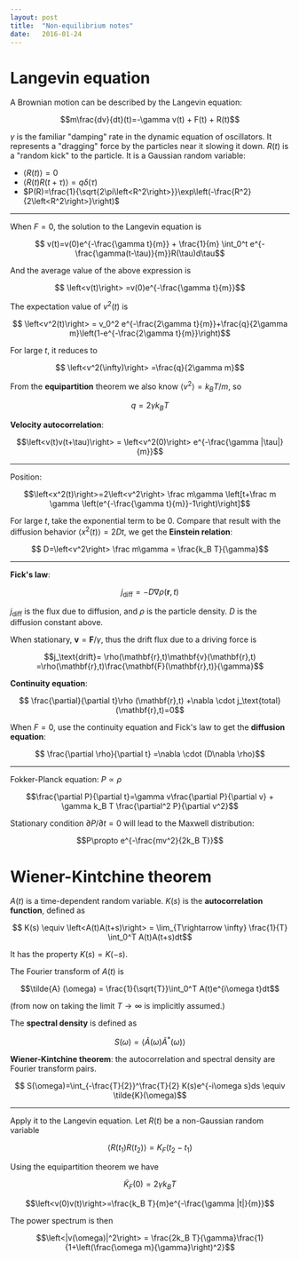 ```yaml
---
layout: post
title:  "Non-equilibrium notes"
date:   2016-01-24 
---
```


# Langevin equation

A Brownian motion can be described by the Langevin equation:

$$m\frac{dv}{dt}(t)=-\gamma v(t) + F(t) + R(t)$$

$\gamma$ is the familiar "damping" rate in the dynamic equation of oscillators. It represents a "dragging" force by the particles near it slowing it down. $R(t)$ is a "random kick" to the particle. It is a Gaussian random variable:

-   $\left<R(t)\right>=0$
-   $\left<R(t)R(t+\tau)\right>=q \delta(\tau)$
-   $P(R)=\frac{1}{\sqrt{2\pi\left<R^2\right>}}\exp\left(-\frac{R^2}{2\left<R^2\right>}\right)$

---

When $F=0$, the solution to the Langevin equation is 

$$ v(t)=v(0)e^{-\frac{\gamma t}{m}} + \frac{1}{m} \int_0^t e^{-\frac{\gamma(t-\tau)}{m}}R(\tau)d\tau$$

And the average value of the above expression is 

$$ \left<v(t)\right> =v(0)e^{-\frac{\gamma t}{m}}$$

The expectation value of $v^2(t)$ is 

$$ \left<v^2(t)\right> = v_0^2 e^{-\frac{2\gamma t}{m}}+\frac{q}{2\gamma m}\left(1-e^{-\frac{2\gamma t}{m}}\right)$$

For large $t$, it reduces to

$$ \left<v^2(\infty)\right> =\frac{q}{2\gamma m}$$

From the **equipartition** theorem we also know $\left<v^2\right>=k_B T/m$, so 

$$q=2\gamma k_B T$$

**Velocity autocorrelation**:

$$\left<v(t)v(t+\tau)\right> = \left<v^2(0)\right> e^{-\frac{\gamma |\tau|}{m}}$$

---

Position:

$$\left<x^2(t)\right>=2\left<v^2\right> \frac m\gamma \left[t+\frac m \gamma \left(e^{-\frac{\gamma t}{m}}-1\right)\right]$$

For large $t$, take the exponential term to be 0. Compare that result with the diffusion behavior $\left<x^2(t)\right>=2Dt$, we get the **Einstein relation**:

$$ D=\left<v^2\right> \frac m\gamma = \frac{k_B T}{\gamma}$$

---

**Fick's law**:

$$ j_\text{diff} = -D\nabla \rho (\mathbf{r},t)$$

$j_\text{diff}$ is the flux due to diffusion, and $\rho$ is the particle density. $D$ is the diffusion constant above.

When stationary, $\mathbf{v}=\mathbf{F}/\gamma$, thus the drift flux due to a driving force is

$$j_\text{drift}= \rho(\mathbf{r},t)\mathbf{v}(\mathbf{r},t) =\rho(\mathbf{r},t)\frac{\mathbf{F}(\mathbf{r},t)}{\gamma}$$

**Continuity equation**:

$$ \frac{\partial}{\partial t}\rho (\mathbf{r},t) +\nabla \cdot j_\text{total}(\mathbf{r},t)=0$$

When $F=0$, use the continuity equation and Fick's law to get the **diffusion equation**:

$$ \frac{\partial \rho}{\partial t} =\nabla \cdot (D\nabla \rho)$$

---

Fokker-Planck equation: $P\propto \rho$

$$\frac{\partial P}{\partial t}=\gamma v\frac{\partial P}{\partial v} + \gamma k_B T \frac{\partial^2 P}{\partial v^2}$$

Stationary condition $\partial P/\partial t=0$ will lead to the Maxwell distribution:

$$P\propto e^{-\frac{mv^2}{2k_B T}}$$

# Wiener-Kintchine theorem

$A(t)$ is a time-dependent random variable. $K(s)$ is the **autocorrelation function**, defined as

$$ K(s) \equiv \left<A(t)A(t+s)\right> = \lim_{T\rightarrow \infty} \frac{1}{T} \int_0^T A(t)A(t+s)dt$$

It has the property $K(s)=K(-s)$.

The Fourier transform of $A(t)$ is

$$\tilde{A} (\omega) = \frac{1}{\sqrt{T}}\int_0^T A(t)e^{i\omega t}dt$$

(from now on taking the limit $T\rightarrow \infty$ is implicitly assumed.)

The **spectral density** is defined as

$$ S(\omega)=\left<\tilde{A}(\omega) \tilde{A}^*(\omega) \right>$$

**Wiener-Kintchine theorem**: the autocorrelation and spectral density are Fourier transform pairs.

$$ S(\omega)=\int_{-\frac{T}{2}}^\frac{T}{2} K(s)e^{-i\omega s}ds \equiv \tilde{K}(\omega)$$


---

Apply it to the Langevin equation. Let $R(t)$ be a non-Gaussian random variable

$$\left<R(t_1)R(t_2)\right>=K_F(t_2-t_1)$$

Using the equipartition theorem we have

$$ \tilde{K}_F(0)=2\gamma k_B T$$

$$\left<v(0)v(t)\right>=\frac{k_B T}{m}e^{-\frac{\gamma |t|}{m}}$$

The power spectrum is then

$$\left<|v(\omega)|^2\right> = \frac{2k_B T}{\gamma}\frac{1}{1+\left(\frac{\omega m}{\gamma}\right)^2}$$
